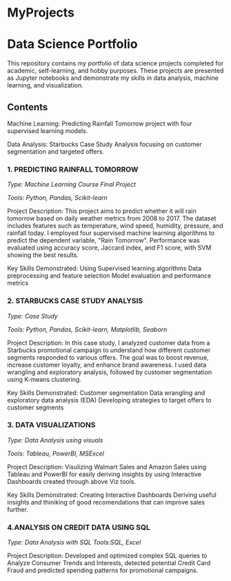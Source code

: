 # MyProjects
# Data Science Portfolio
This repository contains my portfolio of data science projects completed for academic, self-learning, and hobby purposes. These projects are presented as Jupyter notebooks and demonstrate my skills in data analysis, machine learning, and visualization.

## Contents

Machine Learning: Predicting Rainfall Tomorrow project with four supervised learning models.

Data Analysis: Starbucks Case Study Analysis focusing on customer segmentation and targeted offers.


### 1. PREDICTING RAINFALL TOMORROW

*Type: Machine Learning Course Final Project*

*Tools: Python, Pandas, Scikit-learn*

Project Description:
This project aims to predict whether it will rain tomorrow based on daily weather metrics from 2008 to 2017. The dataset includes features such as temperature, wind speed, humidity, pressure, and rainfall today. I employed four supervised machine learning algorithms to predict the dependent variable, "Rain Tomorrow". Performance was evaluated using accuracy score, Jaccard index, and F1 score, with SVM showing the best results.

Key Skills Demonstrated:
Using Supervised learning algorithms
Data preprocessing and feature selection
Model evaluation and performance metrics




### 2. STARBUCKS CASE STUDY ANALYSIS

*Type: Case Study*

*Tools: Python, Pandas, Scikit-learn, Matplotlib, Seaborn*

Project Description:
In this case study, I analyzed customer data from a Starbucks promotional campaign to understand how different customer segments responded to various offers. The goal was to boost revenue, increase customer loyalty, and enhance brand awareness. I used data wrangling and exploratory analysis, followed by customer segmentation using K-means clustering.

Key Skills Demonstrated:
Customer segmentation
Data wrangling and exploratory data analysis (EDA)
Developing strategies to target offers to customer segments



### 3. DATA VISUALIZATIONS 

*Type: Data Analysis using visuals*

*Tools: Tableau, PowerBI, MSExcel*

Project Description: 
Visulizing Walmart Sales and Amazon Sales using Tableau and PowerBI for easily deriving insights by using Interactive Dashboards created through above Viz tools.

Key Skills Demonstrated:
Creating Interactive Dashboards
Deriving useful insights and thiniking of good recomendations that can improve sales further.

### 4.ANALYSIS ON CREDIT DATA USING SQL 

*Type: Data Analysis with SQL*
*Tools:SQL, Excel*

Project Description:
Developed and optimized complex SQL queries to Analyze Consumer Trends and Interests, detected potential Credit Card Fraud and predicted spending patterns for promotional campaigns.


